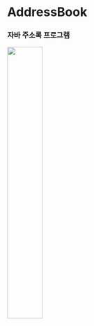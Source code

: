 # AddressBook
### 자바 주소록 프로그램
<img src="https://user-images.githubusercontent.com/62979643/109867020-5e661e00-7ca9-11eb-91bf-355fe4c2bdc8.png" width="40%">
